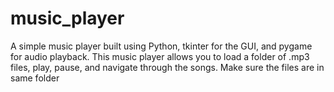 # music_player
A simple music player built using Python, tkinter for the GUI, and pygame for audio playback. This music player allows you to load a folder of .mp3 files, play, pause, and navigate through the songs.
Make sure the files are in same folder
